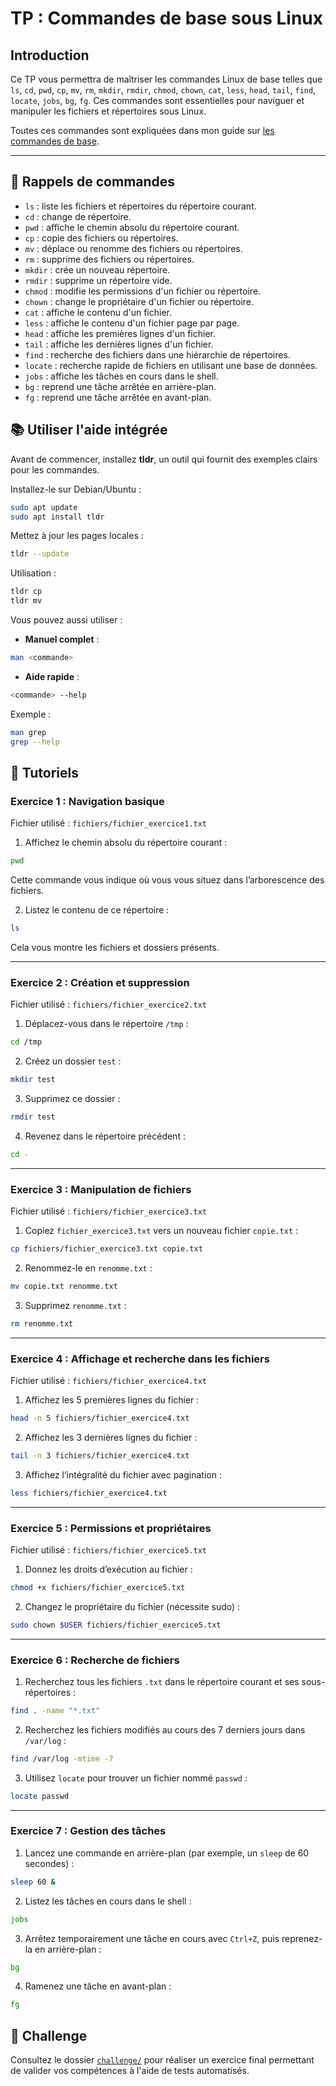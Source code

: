 # TP : Commandes de base sous Linux

## Introduction

Ce TP vous permettra de maîtriser les commandes Linux de base telles que `ls`, `cd`, `pwd`, `cp`, `mv`, `rm`, `mkdir`, `rmdir`, `chmod`, `chown`, `cat`, `less`, `head`, `tail`, `find`, `locate`, `jobs`, `bg`, `fg`. Ces commandes sont essentielles pour naviguer et manipuler les fichiers et répertoires sous Linux.

Toutes ces commandes sont expliquées dans mon guide sur [les commandes de
base](https://blog.stephane-robert.info/docs/admin-serveurs/linux/commandes/).

---

## 🔄 Rappels de commandes

- `ls` : liste les fichiers et répertoires du répertoire courant.
- `cd` : change de répertoire.
- `pwd` : affiche le chemin absolu du répertoire courant.
- `cp` : copie des fichiers ou répertoires.
- `mv` : déplace ou renomme des fichiers ou répertoires.
- `rm` : supprime des fichiers ou répertoires.
- `mkdir` : crée un nouveau répertoire.
- `rmdir` : supprime un répertoire vide.
- `chmod` : modifie les permissions d'un fichier ou répertoire.
- `chown` : change le propriétaire d'un fichier ou répertoire.
- `cat` : affiche le contenu d'un fichier.
- `less` : affiche le contenu d'un fichier page par page.
- `head` : affiche les premières lignes d'un fichier.
- `tail` : affiche les dernières lignes d'un fichier.
- `find` : recherche des fichiers dans une hiérarchie de répertoires.
- `locate` : recherche rapide de fichiers en utilisant une base de données.
- `jobs` : affiche les tâches en cours dans le shell.
- `bg` : reprend une tâche arrêtée en arrière-plan.
- `fg` : reprend une tâche arrêtée en avant-plan.

## 📚 Utiliser l'aide intégrée

Avant de commencer, installez **tldr**, un outil qui fournit des exemples clairs pour les commandes.

Installez-le sur Debian/Ubuntu :

```bash
sudo apt update
sudo apt install tldr
```

Mettez à jour les pages locales :

```bash
tldr --update
```

Utilisation :

```bash
tldr cp
tldr mv
```

Vous pouvez aussi utiliser :

- **Manuel complet** :

```bash
man <commande>
```

- **Aide rapide** :

```bash
<commande> --help
```

Exemple :

```bash
man grep
grep --help
```

## 🔢 Tutoriels

### Exercice 1 : Navigation basique

Fichier utilisé : `fichiers/fichier_exercice1.txt`

1. Affichez le chemin absolu du répertoire courant :

```bash
pwd
```

Cette commande vous indique où vous vous situez dans l’arborescence des fichiers.

2. Listez le contenu de ce répertoire :

```bash
ls
```

Cela vous montre les fichiers et dossiers présents.

---

### Exercice 2 : Création et suppression

Fichier utilisé : `fichiers/fichier_exercice2.txt`

1. Déplacez-vous dans le répertoire `/tmp` :

```bash
cd /tmp
```

2. Créez un dossier `test` :

```bash
mkdir test
```

3. Supprimez ce dossier :

```bash
rmdir test
```

4. Revenez dans le répertoire précédent :

```bash
cd -
```

---

### Exercice 3 : Manipulation de fichiers

Fichier utilisé : `fichiers/fichier_exercice3.txt`

1. Copiez `fichier_exercice3.txt` vers un nouveau fichier `copie.txt` :

```bash
cp fichiers/fichier_exercice3.txt copie.txt
```

2. Renommez-le en `renomme.txt` :

```bash
mv copie.txt renomme.txt
```

3. Supprimez `renomme.txt` :

```bash
rm renomme.txt
```

---

### Exercice 4 : Affichage et recherche dans les fichiers

Fichier utilisé : `fichiers/fichier_exercice4.txt`

1. Affichez les 5 premières lignes du fichier :

```bash
head -n 5 fichiers/fichier_exercice4.txt
```

2. Affichez les 3 dernières lignes du fichier :

```bash
tail -n 3 fichiers/fichier_exercice4.txt
```

3. Affichez l’intégralité du fichier avec pagination :

```bash
less fichiers/fichier_exercice4.txt
```

---

### Exercice 5 : Permissions et propriétaires

Fichier utilisé : `fichiers/fichier_exercice5.txt`

1. Donnez les droits d’exécution au fichier :

```bash
chmod +x fichiers/fichier_exercice5.txt
```

2. Changez le propriétaire du fichier (nécessite sudo) :

```bash
sudo chown $USER fichiers/fichier_exercice5.txt
```

---

### Exercice 6 : Recherche de fichiers

1. Recherchez tous les fichiers `.txt` dans le répertoire courant et ses sous-répertoires :

```bash
find . -name "*.txt"
```

2. Recherchez les fichiers modifiés au cours des 7 derniers jours dans `/var/log` :

```bash
find /var/log -mtime -7
```

3. Utilisez `locate` pour trouver un fichier nommé `passwd` :

```bash
locate passwd
```

---

### Exercice 7 : Gestion des tâches

1. Lancez une commande en arrière-plan (par exemple, un `sleep` de 60 secondes) :

```bash
sleep 60 &
```

2. Listez les tâches en cours dans le shell :

```bash
jobs
```

3. Arrêtez temporairement une tâche en cours avec `Ctrl+Z`, puis reprenez-la en arrière-plan :

```bash
bg
```

4. Ramenez une tâche en avant-plan :

```bash
fg
```

## 🎯 Challenge

Consultez le dossier [`challenge/`](./challenge/) pour réaliser un exercice final permettant de valider vos compétences à l'aide de tests automatisés.

